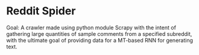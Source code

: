 # Reddit Spider

Goal: A crawler made using python module Scrapy with the intent of gathering large quantities of sample comments from a specified subreddit, with the ultimate goal of providing data for a MT-based RNN for generating text.